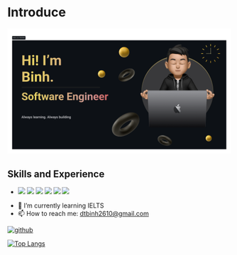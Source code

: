 # Introduce
<p align="center">
  <img src="https://github.com/dtbinh2610/dtbinh2610/blob/main/readme_banner.png" alt="Do Thanh Binh Banner" />
</p>

## Skills and Experience
* <p align="left">
  <img src="https://cdn.jsdelivr.net/gh/devicons/devicon/icons/javascript/javascript-original.svg" width="30"/>
  <img src="https://cdn.jsdelivr.net/gh/devicons/devicon/icons/python/python-original.svg" width="30"/>
  <img src="https://cdn.jsdelivr.net/gh/devicons/devicon/icons/html5/html5-original.svg" width="30"/>
  <img src="https://cdn.jsdelivr.net/gh/devicons/devicon/icons/css3/css3-original.svg" width="30"/>
  <img src="https://cdn.jsdelivr.net/gh/devicons/devicon/icons/react/react-original.svg" width="30"/>
  <img src="https://cdn.jsdelivr.net/gh/devicons/devicon/icons/mongodb/mongodb-original.svg" width="30"/>
</p>

- 🌱 I’m currently learning IELTS  
- 📫 How to reach me: dtbinh2610@gmail.com  


[<img src='https://cdn.jsdelivr.net/npm/simple-icons@3.0.1/icons/github.svg' alt='github' height='40'>](https://github.com/dtbinh2610)  

[![Top Langs](https://github-readme-stats.vercel.app/api/top-langs/?username=dtbinh2610)](https://github.com/anuraghazra/github-readme-stats)


